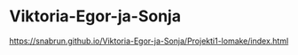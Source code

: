 # Viktoria-Egor-ja-Sonja
https://snabrun.github.io/Viktoria-Egor-ja-Sonja/Projekti1-lomake/index.html
